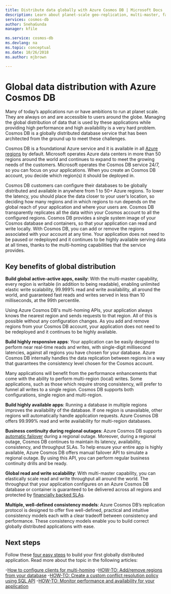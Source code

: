 ```yaml
---
title: Distribute data globally with Azure Cosmos DB | Microsoft Docs
description: Learn about planet-scale geo-replication, multi-master, failover, and data recovery using global databases from Azure Cosmos DB, a globally distributed, multi-model database service.
services: cosmos-db
author: SnehaGunda
manager: kfile

ms.service: cosmos-db
ms.devlang: na
ms.topic: conceptual
ms.date: 10/26/2018
ms.author: mjbrown

---
```

# Global data distribution with Azure Cosmos DB

Many of today’s applications run or have ambitions to run at planet scale. They are always on and are accessible to users around the globe. Managing the global distribution of data that is used by these applications while providing high performance and high availability is a very hard problem. Cosmos DB is a globally distributed database service that has been architected from the ground up to meet these challenges.

Cosmos DB is a foundational Azure service and it is available in all [Azure regions](https://azure.microsoft.com/global-infrastructure/regions/) by default. Microsoft operates Azure data centers in more than 50 regions around the world and continues to expand to meet the growing needs of the customers. Microsoft operates the Cosmos DB service 24/7, so you can focus on your applications. When you create an Cosmos DB account, you decide which region(s) it should be deployed in.

Cosmos DB customers can configure their databases to be globally distributed and available in anywhere from 1 to 50+ Azure regions. To lower the latency, you should place the data closer to your user’s location, so deciding how many regions and in which regions to run depends on the global reach of your application and where your users are. Cosmos DB transparently replicates all the data within your Cosmos account to all the configured regions. Cosmos DB provides a single system image of your Cosmos database and containers, so that your application can read and write locally. With Cosmos DB, you can add or remove the regions associated with your account at any time. Your application does not need to be paused or redeployed and it continues to be highly available serving data at all times, thanks to the multi-homing capabilities that the service provides.

## Key benefits of global distribution

**Build global active-active apps, easily**: With the multi-master capability, every region is writable (in addition to being readable), enabling unlimited elastic write scalability, 99.999% read and write availability, all around the world, and guaranteed fast reads and writes served in less than 10 milliseconds, at the 99th percentile.  

Using Azure Cosmos DB's multi-homing APIs, your application always knows the nearest region and sends requests to that region. All of this is possible without any configuration changes. As you add and remove regions from your Cosmos DB account, your application does not need to be redeployed and it continues to be highly available.

**Build highly responsive apps**: Your application can be easily designed to perform near real-time reads and writes, with single-digit millisecond latencies, against all regions you have chosen for your database.  Azure Cosmos DB internally handles the data replication between regions in a way that guarantees the consistency level chosen for the Cosmos account.

Many applications will benefit from the performance enhancements that come with the ability to perform multi-region (local) writes. Some applications, such as those which require strong consistency, will prefer to funnel all writes to a single region. Cosmos DB supports both configurations, single region and multi-region.

**Build highly available apps**: Running a database in multiple regions improves the availability of the database. If one region is unavailable, other regions will automatically handle application requests. Azure Cosmos DB offers 99.999% read and write availability for multi-region databases.

**Business continuity during regional outages**: Azure Cosmos DB supports [automatic failover](how-to-manage-database-account.md#enable-automatic-failover-for-your-cosmos-account) during a regional outage. Moreover, during a regional outage, Cosmos DB continues to maintain its latency, availability, consistency, and throughput SLAs. To help ensure your entire app is highly available, Azure Cosmos DB offers manual failover API to simulate a regional outage. By using this API, you can perform regular business continuity drills and be ready.

**Global read and write scalability**: With multi-master capability, you can elastically scale read and write throughput all around the world. The throughput that your application configures on an Azure Cosmos DB database or container is guaranteed to be delivered across all regions and protected by [financially backed SLAs](https://aka.ms/acdbsla).

**Multiple, well-defined consistency models**: Azure Cosmos DB’s replication protocol is designed to offer five well-defined, practical and intuitive consistency models each with a clear tradeoff between consistency and performance. These consistency models enable you to build correct globally distributed applications with ease.

## <a id="Next Steps"></a>Next steps

Follow these [four easy steps](sql-api-dotnetcore-get-started.md) to build your first globally distributed application. Read more about the topic in the following articles:

-[How to configure clients for multi-homing](how-to-manage-database-account.md#configure-clients-for-multi-homing)
-[HOW-TO: Add/remove regions from your database](how-to-manage-database-account.md#addremove-regions-from-your-database-account)
-[HOW-TO: Create a custom conflict resolution policy using SQL API](how-to-manage-conflicts.md#create-a-custom-conflict-resolution-policy)
-[HOW-TO: Monitor performance and availability for your application](monitor-accounts.md)